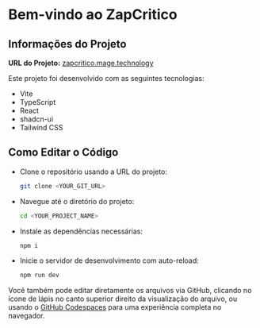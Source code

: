 # Bem-vindo ao ZapCritico

## Informações do Projeto

**URL do Projeto:** [zapcritico.mage.technology](zapcritico.mage.technology)

Este projeto foi desenvolvido com as seguintes tecnologias:
- Vite
- TypeScript
- React
- shadcn-ui
- Tailwind CSS

## Como Editar o Código

- Clone o repositório usando a URL do projeto:
    ```sh
    git clone <YOUR_GIT_URL>
    ```
- Navegue até o diretório do projeto:
    ```sh
    cd <YOUR_PROJECT_NAME>
    ```
- Instale as dependências necessárias:
    ```sh
    npm i
    ```
- Inicie o servidor de desenvolvimento com auto-reload:
    ```sh
    npm run dev
    ```

Você também pode editar diretamente os arquivos via GitHub, clicando no ícone de lápis no canto superior direito da visualização do arquivo, ou usando o [GitHub Codespaces](https://docs.github.com/en/codespaces) para uma experiência completa no navegador.

